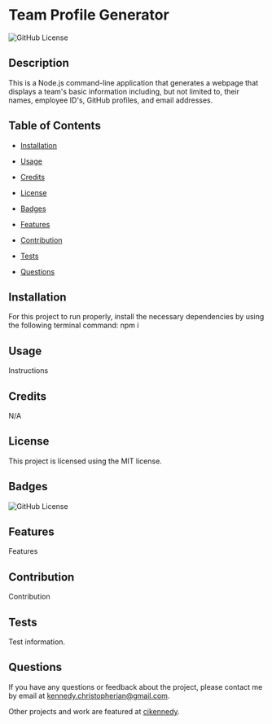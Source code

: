 # Team Profile Generator
  ![GitHub License](https://img.shields.io/badge/license-MIT-yellow.svg)

  ## Description

  This is a Node.js command-line application that generates a webpage that displays a team's  basic information including, but not limited to, their names, employee ID's, GitHub profiles, and email addresses. 

  ## Table of Contents

  * [Installation](#installation)

  * [Usage](#usage)

  * [Credits](#credits)
  
  * [License](#license)

  * [Badges](#badges)

  * [Features](#features)

  * [Contribution](#contribution)

  * [Tests](#tests)

  * [Questions](#questions)

  ## Installation

  For this project to run properly, install the necessary dependencies by using the following terminal command: npm i

  ## Usage

  Instructions

  ## Credits

  N/A

  ## License

  This project is licensed using the MIT license.

  ## Badges

  ![GitHub License](https://img.shields.io/badge/license-MIT-yellow.svg)

  ## Features

  Features

  ## Contribution

  Contribution

  ## Tests

  Test information. 

  ## Questions

  If you have any questions or feedback about the project, please contact me by email at [kennedy.christopherian@gmail.com](mailto:kennedy.christopherian@gmail.com). 

  Other projects and work are featured at [cikennedy](https://github.com/cikennedy).

